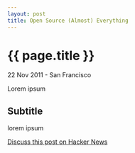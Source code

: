 ```yaml
---
layout: post
title: Open Source (Almost) Everything
---
```


{{ page.title }}
================

<p class="meta">22 Nov 2011 - San Francisco</p>

Lorem ipsum

Subtitle 
-----------------------------------------------------

lorem ipsum 

[Discuss this post on Hacker News](http://news.ycombinator.com/item?id=ooo)
